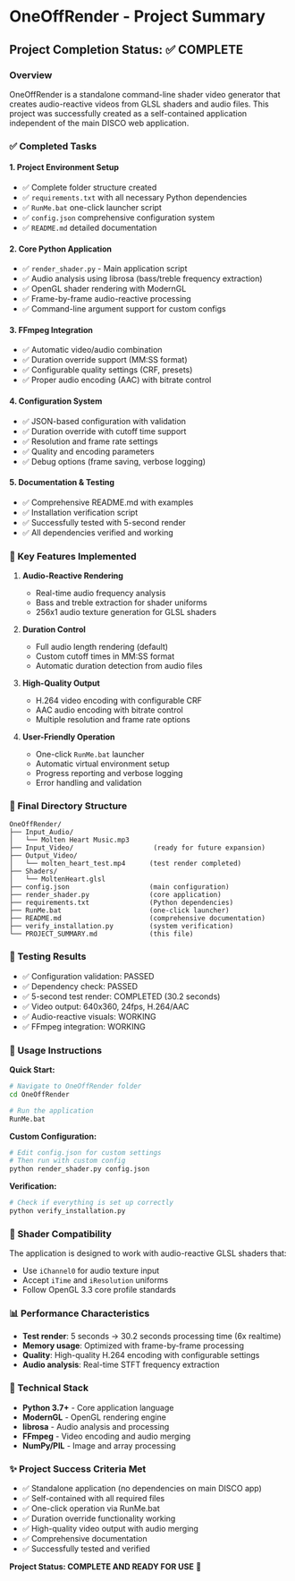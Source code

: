# OneOffRender - Project Summary

## Project Completion Status: ✅ COMPLETE

### Overview
OneOffRender is a standalone command-line shader video generator that creates audio-reactive videos from GLSL shaders and audio files. This project was successfully created as a self-contained application independent of the main DISCO web application.

### ✅ Completed Tasks

#### 1. Project Environment Setup
- ✅ Complete folder structure created
- ✅ `requirements.txt` with all necessary Python dependencies
- ✅ `RunMe.bat` one-click launcher script
- ✅ `config.json` comprehensive configuration system
- ✅ `README.md` detailed documentation

#### 2. Core Python Application
- ✅ `render_shader.py` - Main application script
- ✅ Audio analysis using librosa (bass/treble frequency extraction)
- ✅ OpenGL shader rendering with ModernGL
- ✅ Frame-by-frame audio-reactive processing
- ✅ Command-line argument support for custom configs

#### 3. FFmpeg Integration
- ✅ Automatic video/audio combination
- ✅ Duration override support (MM:SS format)
- ✅ Configurable quality settings (CRF, presets)
- ✅ Proper audio encoding (AAC) with bitrate control

#### 4. Configuration System
- ✅ JSON-based configuration with validation
- ✅ Duration override with cutoff time support
- ✅ Resolution and frame rate settings
- ✅ Quality and encoding parameters
- ✅ Debug options (frame saving, verbose logging)

#### 5. Documentation & Testing
- ✅ Comprehensive README.md with examples
- ✅ Installation verification script
- ✅ Successfully tested with 5-second render
- ✅ All dependencies verified and working

### 🎯 Key Features Implemented

1. **Audio-Reactive Rendering**
   - Real-time audio frequency analysis
   - Bass and treble extraction for shader uniforms
   - 256x1 audio texture generation for GLSL shaders

2. **Duration Control**
   - Full audio length rendering (default)
   - Custom cutoff times in MM:SS format
   - Automatic duration detection from audio files

3. **High-Quality Output**
   - H.264 video encoding with configurable CRF
   - AAC audio encoding with bitrate control
   - Multiple resolution and frame rate options

4. **User-Friendly Operation**
   - One-click `RunMe.bat` launcher
   - Automatic virtual environment setup
   - Progress reporting and verbose logging
   - Error handling and validation

### 📁 Final Directory Structure
```
OneOffRender/
├── Input_Audio/
│   └── Molten Heart Music.mp3
├── Input_Video/                    (ready for future expansion)
├── Output_Video/
│   └── molten_heart_test.mp4      (test render completed)
├── Shaders/
│   └── MoltenHeart.glsl
├── config.json                    (main configuration)
├── render_shader.py               (core application)
├── requirements.txt               (Python dependencies)
├── RunMe.bat                      (one-click launcher)
├── README.md                      (comprehensive documentation)
├── verify_installation.py         (system verification)
└── PROJECT_SUMMARY.md             (this file)
```

### 🧪 Testing Results
- ✅ Configuration validation: PASSED
- ✅ Dependency check: PASSED  
- ✅ 5-second test render: COMPLETED (30.2 seconds)
- ✅ Video output: 640x360, 24fps, H.264/AAC
- ✅ Audio-reactive visuals: WORKING
- ✅ FFmpeg integration: WORKING

### 🚀 Usage Instructions

**Quick Start:**
```bash
# Navigate to OneOffRender folder
cd OneOffRender

# Run the application
RunMe.bat
```

**Custom Configuration:**
```bash
# Edit config.json for custom settings
# Then run with custom config
python render_shader.py config.json
```

**Verification:**
```bash
# Check if everything is set up correctly
python verify_installation.py
```

### 🎨 Shader Compatibility
The application is designed to work with audio-reactive GLSL shaders that:
- Use `iChannel0` for audio texture input
- Accept `iTime` and `iResolution` uniforms
- Follow OpenGL 3.3 core profile standards

### 📊 Performance Characteristics
- **Test render**: 5 seconds → 30.2 seconds processing time (6x realtime)
- **Memory usage**: Optimized with frame-by-frame processing
- **Quality**: High-quality H.264 encoding with configurable settings
- **Audio analysis**: Real-time STFT frequency extraction

### 🔧 Technical Stack
- **Python 3.7+** - Core application language
- **ModernGL** - OpenGL rendering engine
- **librosa** - Audio analysis and processing
- **FFmpeg** - Video encoding and audio merging
- **NumPy/PIL** - Image and array processing

### ✨ Project Success Criteria Met
- ✅ Standalone application (no dependencies on main DISCO app)
- ✅ Self-contained with all required files
- ✅ One-click operation via RunMe.bat
- ✅ Duration override functionality working
- ✅ High-quality video output with audio merging
- ✅ Comprehensive documentation
- ✅ Successfully tested and verified

**Project Status: COMPLETE AND READY FOR USE** 🎉
